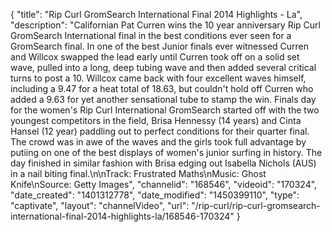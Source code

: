 {
    "title": "Rip Curl GromSearch International Final 2014 Highlights - La",
    "description": "Californian Pat Curren wins the 10 year anniversary Rip Curl GromSearch International final in the best conditions ever seen for a GromSearch final. In one of the best Junior finals ever witnessed Curren and Willcox swapped the lead early until Curren took off on a solid set wave, pulled into a long, deep tubing wave and then added several critical turns to post a 10. Willcox came back with four excellent waves himself, including a 9.47 for a heat total of 18.63, but couldn't hold off Curren who added a 9.63 for yet another sensational tube to stamp the win. Finals day for the women's Rip Curl International GromSearch started off with the two youngest competitors in the field, Brisa Hennessy (14 years) and Cinta Hansel (12 year) paddling out to perfect conditions for their quarter final. The crowd was in awe of the waves and the girls took full advantage by putiing on one of the best displays of women's junior surfing in history. The day finished in similar fashion with Brisa edging out Isabella Nichols (AUS) in a nail biting final.\n\nTrack: Frustrated Maths\nMusic: Ghost Knife\nSource: Getty Images",
    "channelid": "168546",
    "videoid": "170324",
    "date_created": "1401312778",
    "date_modified": "1450399110",
    "type": "captivate",
    "layout": "channelVideo",
    "url": "\/rip-curl\/rip-curl-gromsearch-international-final-2014-highlights-la\/168546-170324"
}